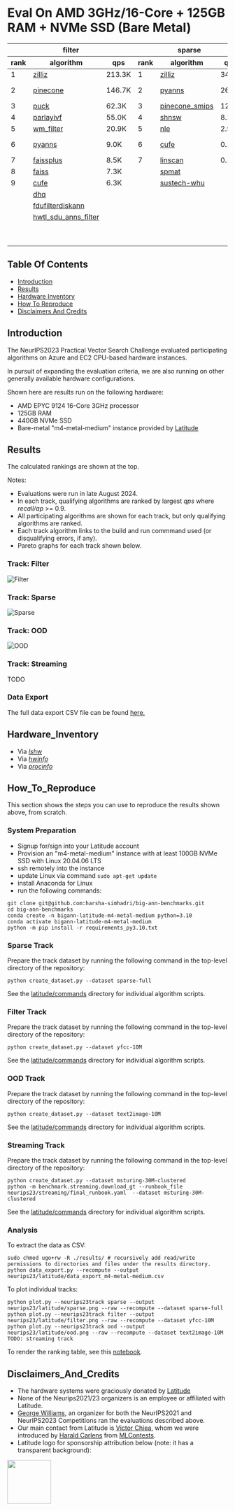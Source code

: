 
# Eval On AMD 3GHz/16-Core + 125GB RAM + NVMe SSD (Bare Metal)

<table id="T_a3e60">
  <thead>
    <tr>
      <th id="T_a3e60_level0_col0" class="col_heading level0 col0" colspan="3">filter</th>
      <th id="T_a3e60_level0_col3" class="col_heading level0 col3" colspan="3">sparse</th>
      <th id="T_a3e60_level0_col6" class="col_heading level0 col6" colspan="3">ood</th>
    </tr>
    <tr>
      <th id="T_a3e60_level1_col0" class="col_heading level1 col0" >rank</th>
      <th id="T_a3e60_level1_col1" class="col_heading level1 col1" >algorithm</th>
      <th id="T_a3e60_level1_col2" class="col_heading level1 col2" >qps</th>
      <th id="T_a3e60_level1_col3" class="col_heading level1 col3" >rank</th>
      <th id="T_a3e60_level1_col4" class="col_heading level1 col4" >algorithm</th>
      <th id="T_a3e60_level1_col5" class="col_heading level1 col5" >qps</th>
      <th id="T_a3e60_level1_col6" class="col_heading level1 col6" >rank</th>
      <th id="T_a3e60_level1_col7" class="col_heading level1 col7" >algorithm</th>
      <th id="T_a3e60_level1_col8" class="col_heading level1 col8" >qps</th>
    </tr>
  </thead>
  <tbody>
    <tr>
      <td id="T_a3e60_row0_col0" class="data row0 col0" >1</td>
      <td id="T_a3e60_row0_col1" class="data row0 col1" ><a href="latitude/commands/filter__zilliz.sh"><div style="height:100%;width:100%">zilliz</div></a></td>
      <td id="T_a3e60_row0_col2" class="data row0 col2" >               213.3K</td>
      <td id="T_a3e60_row0_col3" class="data row0 col3" >1</td>
      <td id="T_a3e60_row0_col4" class="data row0 col4" ><a href="latitude/commands/sparse__zilliz.sh"><div style="height:100%;width:100%">zilliz</div></a></td>
      <td id="T_a3e60_row0_col5" class="data row0 col5" >                34.8K</td>
      <td id="T_a3e60_row0_col6" class="data row0 col6" >1</td>
      <td id="T_a3e60_row0_col7" class="data row0 col7" ><a href="latitude/commands/ood__scann.sh"><div style="height:100%;width:100%">scann</div></a></td>
      <td id="T_a3e60_row0_col8" class="data row0 col8" >               107.4K</td>
    </tr>
    <tr>
      <td id="T_a3e60_row1_col0" class="data row1 col0" >2</td>
      <td id="T_a3e60_row1_col1" class="data row1 col1" ><a href="latitude/commands/filter__pinecone.sh"><div style="height:100%;width:100%">pinecone</div></a></td>
      <td id="T_a3e60_row1_col2" class="data row1 col2" >               146.7K</td>
      <td id="T_a3e60_row1_col3" class="data row1 col3" >2</td>
      <td id="T_a3e60_row1_col4" class="data row1 col4" ><a href="latitude/commands/sparse__pyanns.sh"><div style="height:100%;width:100%">pyanns</div></a></td>
      <td id="T_a3e60_row1_col5" class="data row1 col5" >                26.9K</td>
      <td id="T_a3e60_row1_col6" class="data row1 col6" >2</td>
      <td id="T_a3e60_row1_col7" class="data row1 col7" ><a href="latitude/commands/ood__pinecone-ood.sh"><div style="height:100%;width:100%">pinecone-ood</div></a></td>
      <td id="T_a3e60_row1_col8" class="data row1 col8" >                76.9K</td>
    </tr>
    <tr>
      <td id="T_a3e60_row2_col0" class="data row2 col0" >3</td>
      <td id="T_a3e60_row2_col1" class="data row2 col1" ><a href="latitude/commands/filter__puck.sh"><div style="height:100%;width:100%">puck</div></a></td>
      <td id="T_a3e60_row2_col2" class="data row2 col2" >                62.3K</td>
      <td id="T_a3e60_row2_col3" class="data row2 col3" >3</td>
      <td id="T_a3e60_row2_col4" class="data row2 col4" ><a href="latitude/commands/sparse__pinecone_smips.sh"><div style="height:100%;width:100%">pinecone_smips</div></a></td>
      <td id="T_a3e60_row2_col5" class="data row2 col5" >                12.0K</td>
      <td id="T_a3e60_row2_col6" class="data row2 col6" >3</td>
      <td id="T_a3e60_row2_col7" class="data row2 col7" ><a href="latitude/commands/ood__zilliz.sh"><div style="height:100%;width:100%">zilliz</div></a></td>
      <td id="T_a3e60_row2_col8" class="data row2 col8" >                73.5K</td>
    </tr>
    <tr>
      <td id="T_a3e60_row3_col0" class="data row3 col0" >4</td>
      <td id="T_a3e60_row3_col1" class="data row3 col1" ><a href="latitude/commands/filter__parlayivf.sh"><div style="height:100%;width:100%">parlayivf</div></a></td>
      <td id="T_a3e60_row3_col2" class="data row3 col2" >                55.0K</td>
      <td id="T_a3e60_row3_col3" class="data row3 col3" >4</td>
      <td id="T_a3e60_row3_col4" class="data row3 col4" ><a href="latitude/commands/sparse__shnsw.sh"><div style="height:100%;width:100%">shnsw</div></a></td>
      <td id="T_a3e60_row3_col5" class="data row3 col5" >                 8.2K</td>
      <td id="T_a3e60_row3_col6" class="data row3 col6" >4</td>
      <td id="T_a3e60_row3_col7" class="data row3 col7" ><a href="latitude/commands/ood__pyanns.sh"><div style="height:100%;width:100%">pyanns</div></a></td>
      <td id="T_a3e60_row3_col8" class="data row3 col8" >                55.5K</td>
    </tr>
    <tr>
      <td id="T_a3e60_row4_col0" class="data row4 col0" >5</td>
      <td id="T_a3e60_row4_col1" class="data row4 col1" ><a href="latitude/commands/filter__wm_filter.sh"><div style="height:100%;width:100%">wm_filter</div></a></td>
      <td id="T_a3e60_row4_col2" class="data row4 col2" >                20.9K</td>
      <td id="T_a3e60_row4_col3" class="data row4 col3" >5</td>
      <td id="T_a3e60_row4_col4" class="data row4 col4" ><a href="latitude/commands/sparse__nle.sh"><div style="height:100%;width:100%">nle</div></a></td>
      <td id="T_a3e60_row4_col5" class="data row4 col5" >                 2.9K</td>
      <td id="T_a3e60_row4_col6" class="data row4 col6" >5</td>
      <td id="T_a3e60_row4_col7" class="data row4 col7" ><a href="latitude/commands/ood__sustech-ood.sh"><div style="height:100%;width:100%">sustech-ood</div></a></td>
      <td id="T_a3e60_row4_col8" class="data row4 col8" >                28.5K</td>
    </tr>
    <tr>
      <td id="T_a3e60_row5_col0" class="data row5 col0" >6</td>
      <td id="T_a3e60_row5_col1" class="data row5 col1" ><a href="latitude/commands/filter__pyanns.sh"><div style="height:100%;width:100%">pyanns</div></a></td>
      <td id="T_a3e60_row5_col2" class="data row5 col2" >                 9.0K</td>
      <td id="T_a3e60_row5_col3" class="data row5 col3" >6</td>
      <td id="T_a3e60_row5_col4" class="data row5 col4" ><a href="latitude/commands/sparse__cufe.sh"><div style="height:100%;width:100%">cufe</div></a></td>
      <td id="T_a3e60_row5_col5" class="data row5 col5" >                 0.1K</td>
      <td id="T_a3e60_row5_col6" class="data row5 col6" >6</td>
      <td id="T_a3e60_row5_col7" class="data row5 col7" ><a href="latitude/commands/ood__mysteryann-dif.sh"><div style="height:100%;width:100%">mysteryann-dif</div></a></td>
      <td id="T_a3e60_row5_col8" class="data row5 col8" >                27.9K</td>
    </tr>
    <tr>
      <td id="T_a3e60_row6_col0" class="data row6 col0" >7</td>
      <td id="T_a3e60_row6_col1" class="data row6 col1" ><a href="latitude/commands/filter__faissplus.sh"><div style="height:100%;width:100%">faissplus</div></a></td>
      <td id="T_a3e60_row6_col2" class="data row6 col2" >                 8.5K</td>
      <td id="T_a3e60_row6_col3" class="data row6 col3" >7</td>
      <td id="T_a3e60_row6_col4" class="data row6 col4" ><a href="latitude/commands/sparse__linscan.sh"><div style="height:100%;width:100%">linscan</div></a></td>
      <td id="T_a3e60_row6_col5" class="data row6 col5" >                 0.1K</td>
      <td id="T_a3e60_row6_col6" class="data row6 col6" >7</td>
      <td id="T_a3e60_row6_col7" class="data row6 col7" ><a href="latitude/commands/ood__mysteryann.sh"><div style="height:100%;width:100%">mysteryann</div></a></td>
      <td id="T_a3e60_row6_col8" class="data row6 col8" >                26.6K</td>
    </tr>
    <tr>
      <td id="T_a3e60_row7_col0" class="data row7 col0" >8</td>
      <td id="T_a3e60_row7_col1" class="data row7 col1" ><a href="latitude/commands/filter__faiss.sh"><div style="height:100%;width:100%">faiss</div></a></td>
      <td id="T_a3e60_row7_col2" class="data row7 col2" >                 7.3K</td>
      <td id="T_a3e60_row7_col3" class="data row7 col3" ><NA></td>
      <td id="T_a3e60_row7_col4" class="data row7 col4" ><a href="latitude/errors/sparse__spmat.txt"><div style="height:100%;width:100%">spmat</div></a></td>
      <td id="T_a3e60_row7_col5" class="data row7 col5" ></td>
      <td id="T_a3e60_row7_col6" class="data row7 col6" >8</td>
      <td id="T_a3e60_row7_col7" class="data row7 col7" ><a href="latitude/commands/ood__vamana.sh"><div style="height:100%;width:100%">vamana</div></a></td>
      <td id="T_a3e60_row7_col8" class="data row7 col8" >                20.0K</td>
    </tr>
    <tr>
      <td id="T_a3e60_row8_col0" class="data row8 col0" >9</td>
      <td id="T_a3e60_row8_col1" class="data row8 col1" ><a href="latitude/commands/filter__cufe.sh"><div style="height:100%;width:100%">cufe</div></a></td>
      <td id="T_a3e60_row8_col2" class="data row8 col2" >                 6.3K</td>
      <td id="T_a3e60_row8_col3" class="data row8 col3" ><NA></td>
      <td id="T_a3e60_row8_col4" class="data row8 col4" ><a href="latitude/errors/sparse__sustech-whu.txt"><div style="height:100%;width:100%">sustech-whu</div></a></td>
      <td id="T_a3e60_row8_col5" class="data row8 col5" ></td>
      <td id="T_a3e60_row8_col6" class="data row8 col6" >9</td>
      <td id="T_a3e60_row8_col7" class="data row8 col7" ><a href="latitude/commands/ood__puck.sh"><div style="height:100%;width:100%">puck</div></a></td>
      <td id="T_a3e60_row8_col8" class="data row8 col8" >                19.0K</td>
    </tr>
    <tr>
      <td id="T_a3e60_row9_col0" class="data row9 col0" ><NA></td>
      <td id="T_a3e60_row9_col1" class="data row9 col1" ><a href="latitude/errors/filter__dhq.txt"><div style="height:100%;width:100%">dhq</div></a></td>
      <td id="T_a3e60_row9_col2" class="data row9 col2" ></td>
      <td id="T_a3e60_row9_col3" class="data row9 col3" ><NA></td>
      <td id="T_a3e60_row9_col4" class="data row9 col4" ></td>
      <td id="T_a3e60_row9_col5" class="data row9 col5" ></td>
      <td id="T_a3e60_row9_col6" class="data row9 col6" >10</td>
      <td id="T_a3e60_row9_col7" class="data row9 col7" ><a href="latitude/commands/ood__ngt.sh"><div style="height:100%;width:100%">ngt</div></a></td>
      <td id="T_a3e60_row9_col8" class="data row9 col8" >                11.9K</td>
    </tr>
    <tr>
      <td id="T_a3e60_row10_col0" class="data row10 col0" ><NA></td>
      <td id="T_a3e60_row10_col1" class="data row10 col1" ><a href="latitude/errors/filter__fdufilterdiskann.txt"><div style="height:100%;width:100%">fdufilterdiskann</div></a></td>
      <td id="T_a3e60_row10_col2" class="data row10 col2" ></td>
      <td id="T_a3e60_row10_col3" class="data row10 col3" ><NA></td>
      <td id="T_a3e60_row10_col4" class="data row10 col4" ></td>
      <td id="T_a3e60_row10_col5" class="data row10 col5" ></td>
      <td id="T_a3e60_row10_col6" class="data row10 col6" >11</td>
      <td id="T_a3e60_row10_col7" class="data row10 col7" ><a href="latitude/commands/ood__epsearch.sh"><div style="height:100%;width:100%">epsearch</div></a></td>
      <td id="T_a3e60_row10_col8" class="data row10 col8" >                 7.7K</td>
    </tr>
    <tr>
      <td id="T_a3e60_row11_col0" class="data row11 col0" ><NA></td>
      <td id="T_a3e60_row11_col1" class="data row11 col1" ><a href="latitude/errors/filter__hwtl_sdu_anns_filter.txt"><div style="height:100%;width:100%">hwtl_sdu_anns_filter</div></a></td>
      <td id="T_a3e60_row11_col2" class="data row11 col2" ></td>
      <td id="T_a3e60_row11_col3" class="data row11 col3" ><NA></td>
      <td id="T_a3e60_row11_col4" class="data row11 col4" ></td>
      <td id="T_a3e60_row11_col5" class="data row11 col5" ></td>
      <td id="T_a3e60_row11_col6" class="data row11 col6" >12</td>
      <td id="T_a3e60_row11_col7" class="data row11 col7" ><a href="latitude/commands/ood__diskann.sh"><div style="height:100%;width:100%">diskann</div></a></td>
      <td id="T_a3e60_row11_col8" class="data row11 col8" >                 6.3K</td>
    </tr>
    <tr>
      <td id="T_a3e60_row12_col0" class="data row12 col0" ><NA></td>
      <td id="T_a3e60_row12_col1" class="data row12 col1" ></td>
      <td id="T_a3e60_row12_col2" class="data row12 col2" ></td>
      <td id="T_a3e60_row12_col3" class="data row12 col3" ><NA></td>
      <td id="T_a3e60_row12_col4" class="data row12 col4" ></td>
      <td id="T_a3e60_row12_col5" class="data row12 col5" ></td>
      <td id="T_a3e60_row12_col6" class="data row12 col6" >13</td>
      <td id="T_a3e60_row12_col7" class="data row12 col7" ><a href="latitude/commands/ood__cufe.sh"><div style="height:100%;width:100%">cufe</div></a></td>
      <td id="T_a3e60_row12_col8" class="data row12 col8" >                 5.4K</td>
    </tr>
    <tr>
      <td id="T_a3e60_row13_col0" class="data row13 col0" ><NA></td>
      <td id="T_a3e60_row13_col1" class="data row13 col1" ></td>
      <td id="T_a3e60_row13_col2" class="data row13 col2" ></td>
      <td id="T_a3e60_row13_col3" class="data row13 col3" ><NA></td>
      <td id="T_a3e60_row13_col4" class="data row13 col4" ></td>
      <td id="T_a3e60_row13_col5" class="data row13 col5" ></td>
      <td id="T_a3e60_row13_col6" class="data row13 col6" ><NA></td>
      <td id="T_a3e60_row13_col7" class="data row13 col7" ><a href="latitude/errors/ood__puck-fizz.txt"><div style="height:100%;width:100%">puck-fizz</div></a></td>
      <td id="T_a3e60_row13_col8" class="data row13 col8" ></td>
    </tr>
  </tbody>
</table>
 

## Table Of Contents

- [Introduction](#introduction)  
- [Results](#results) 
- [Hardware Inventory](#hardware_inventory)
- [How To Reproduce](#how_to_reproduce)
- [Disclaimers And Credits](#disclaimers_and_credits)  

## Introduction

The NeurIPS2023 Practical Vector Search Challenge evaluated participating algorithms on Azure and EC2 CPU-based hardware instances.

In pursuit of expanding the evaluation criteria, we are also running on other generally available hardware configurations.

Shown here are results run on the following hardware:
* AMD EPYC 9124 16-Core 3GHz processor
* 125GB RAM 
* 440GB NVMe SSD
* Bare-metal "m4-metal-medium" instance provided by [Latitude](https://www.latitude.sh/) 

## Results

The calculated rankings are shown at the top.

Notes:
* Evaluations were run in late August 2024.
* In each track, qualifying algorithms are ranked by largest *qps* where *recall/ap* >= 0.9.
* All participating algorithms are shown for each track, but only qualifying algorithms are ranked.
* Each track algorithm links to the build and run commmand used (or disqualifying errors, if any).
* Pareto graphs for each track shown below.

### Track: Filter

![Filter](latitude/filter.png)

### Track: Sparse

![Sparse](latitude/sparse.png)

### Track: OOD

![OOD](latitude/ood.png)

### Track: Streaming

TODO

### Data Export

The full data export CSV file can be found [here.](latitude/data_export_m4-metal-medium.csv)

## Hardware_Inventory

* Via [*lshw*](latitude/m4-metal-medium-lshw.txt)
* Via [*hwinfo*](latitude/m4-metal-medium-hwinfo.txt)
* Via [*procinfo*](latitude/m4-metal-medium-procinfo.txt)

## How_To_Reproduce

This section shows the steps you can use to reproduce the results shown above, from scratch.

### System Preparation

* Signup for/sign into your Latitude account 
* Provision an "m4-metal-medium" instance with at least 100GB NVMe SSD with Linux 20.04.06 LTS
* ssh remotely into the instance
* update Linux via command ```sudo apt-get update```
* install Anaconda for Linux
* run the following commands:
```
git clone git@github.com:harsha-simhadri/big-ann-benchmarks.git
cd big-ann-benchmarks
conda create -n bigann-latitude-m4-metal-medium python=3.10
conda activate bigann-latitude-m4-metal-medium
python -m pip install -r requirements_py3.10.txt 
```

### Sparse Track

Prepare the track dataset by running the following command in the top-level directory of the repository:
```
python create_dataset.py --dataset sparse-full
```

See the [latitude/commands](latitude/commands) directory for individual algorithm scripts.

### Filter Track

Prepare the track dataset by running the following command in the top-level directory of the repository:
```
python create_dataset.py --dataset yfcc-10M
```

See the [latitude/commands](latitude/commands) directory for individual algorithm scripts.

### OOD Track

Prepare the track dataset by running the following command in the top-level directory of the repository:
```
python create_dataset.py --dataset text2image-10M 
```
See the [latitude/commands](latitude/commands) directory for individual algorithm scripts.

### Streaming Track

Prepare the track dataset by running the following command in the top-level directory of the repository:
```
python create_dataset.py --dataset msturing-30M-clustered
python -m benchmark.streaming.download_gt --runbook_file neurips23/streaming/final_runbook.yaml  --dataset msturing-30M-clustered
```

See the [latitude/commands](latitude/commands) directory for individual algorithm scripts.

### Analysis

To extract the data as CSV:
```
sudo chmod ugo+rw -R ./results/ # recursively add read/write permissions to directories and files under the results directory.
python data_export.py --recompute --output neurips23/latitude/data_export_m4-metal-medium.csv
```

To plot individual tracks:
```
python plot.py --neurips23track sparse --output neurips23/latitude/sparse.png --raw --recompute --dataset sparse-full
python plot.py --neurips23track filter --output neurips23/latitude/filter.png --raw --recompute --dataset yfcc-10M
python plot.py --neurips23track ood --output neurips23/latitude/ood.png --raw --recompute --dataset text2image-10M
TODO: streaming track
```

To render the ranking table, see this [notebook](latitude/analysis.ipynb).

## Disclaimers_And_Credits

* The hardware systems were graciously donated by [Latitude](https://www.latitude.sh/)
* None of the Neurips2021/23 organizers is an employee or affiliated with Latitude.
* [George Williams](https://github.com/sourcesync), an organizer for both the NeurIPS2021 and NeurIPS2023 Competitions ran the evaluations described above.
* Our main contact from Latitude is [Victor Chiea](victor.chiea@latitude.sh), whom we were introduced by [Harald Carlens](harald@mlcontests.com) from [MLContests](https://mlcontests.com/).
* Latitude logo for sponsorship attribution below (note: it has a transparent background):
<img src="latitude/latitude_logo.png" height="100px">
